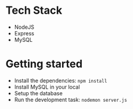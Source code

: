 # Tech Stack
- NodeJS
- Express
- MySQL

# Getting started
- Install the dependencies: `npm install`
- Install MySQL in your local
- Setup the database
- Run the development task: `nodemon server.js`